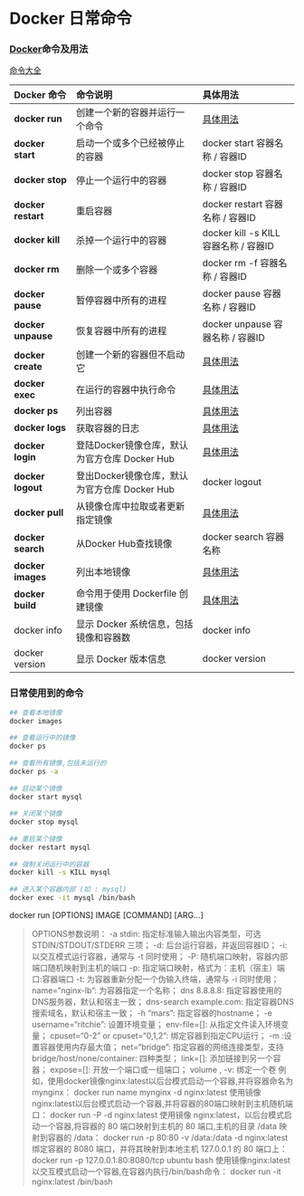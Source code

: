 # Docker 日常命令

### [Docker](https://so.csdn.net/so/search?q=Docker&spm=1001.2101.3001.7020)命令及用法

[命令大全](https://www.runoob.com/docker/docker-command-manual.html)

| Docker 命令        | 命令说明                                      | 具体用法                                                     |
| :----------------- | :-------------------------------------------- | :----------------------------------------------------------- |
| **docker run**     | 创建一个新的容器并运行一个命令                | [具体用法](https://www.runoob.com/docker/docker-run-command.html) |
| **docker start**   | 启动一个或多个已经被停止的容器                | docker start 容器名称 / 容器ID                               |
| **docker stop**    | 停止一个运行中的容器                          | docker stop 容器名称 / 容器ID                                |
| **docker restart** | 重启容器                                      | docker restart 容器名称 / 容器ID                             |
| **docker kill**    | 杀掉一个运行中的容器                          | docker kill -s KILL 容器名称 / 容器ID                        |
| **docker rm**      | 删除一个或多个容器                            | docker rm -f 容器名称 / 容器ID                               |
| **docker pause**   | 暂停容器中所有的进程                          | docker pause 容器名称 / 容器ID                               |
| **docker unpause** | 恢复容器中所有的进程                          | docker unpause 容器名称 / 容器ID                             |
| **docker create**  | 创建一个新的容器但不启动它                    | [具体用法](https://www.runoob.com/docker/docker-create-command.html) |
| **docker exec**    | 在运行的容器中执行命令                        | [具体用法](https://www.runoob.com/docker/docker-exec-command.html) |
| **docker ps**      | 列出容器                                      | [具体用法](https://www.runoob.com/docker/docker-ps-command.html) |
| **docker logs**    | 获取容器的日志                                | [具体用法](https://www.runoob.com/docker/docker-logs-command.html) |
| **docker login**   | 登陆Docker镜像仓库，默认为官方仓库 Docker Hub | [具体用法](https://www.runoob.com/docker/docker-login-command.html) |
| **docker logout**  | 登出Docker镜像仓库，默认为官方仓库 Docker Hub | docker logout                                                |
| **docker pull**    | 从镜像仓库中拉取或者更新指定镜像              | [具体用法](https://www.runoob.com/docker/docker-pull-command.html) |
| **docker search**  | 从Docker Hub查找镜像                          | docker search 容器名称                                       |
| **docker images**  | 列出本地镜像                                  | [具体用法](https://www.runoob.com/docker/docker-images-command.html) |
| **docker build**   | 命令用于使用 Dockerfile 创建镜像              | [具体用法](https://www.runoob.com/docker/docker-build-command.html) |
| docker info        | 显示 Docker 系统信息，包括镜像和容器数        | docker info                                                  |
| docker version     | 显示 Docker 版本信息                          | docker version                                               |

### 日常使用到的命令

```bash
## 查看本地镜像
docker images
 
## 查看运行中的镜像
docker ps 
 
## 查看所有镜像,包括未运行的
docker ps -a
 
## 启动某个镜像
docker start mysql
 
## 关闭某个镜像
docker stop mysql
 
## 重启某个镜像
docker restart mysql
 
## 强制关闭运行中的容器
docker kill -s KILL mysql
 
## 进入某个容器内部 (如 : mysql)
docker exec -it mysql /bin/bash

```



docker run [OPTIONS] IMAGE [COMMAND] [ARG…]

> OPTIONS参数说明：
> -a stdin: 指定标准输入输出内容类型，可选 STDIN/STDOUT/STDERR 三项；
> -d: 后台运行容器，并返回容器ID；
> -i: 以交互模式运行容器，通常与 -t 同时使用；
> -P: 随机端口映射，容器内部端口随机映射到主机的端口
> -p: 指定端口映射，格式为：主机（宿主）端口:容器端口
> -t: 为容器重新分配一个伪输入终端，通常与 -i 同时使用；
> name=“nginx-lb”: 为容器指定一个名称；
> dns 8.8.8.8: 指定容器使用的DNS服务器，默认和宿主一致；
> dns-search example.com: 指定容器DNS搜索域名，默认和宿主一致；
> -h “mars”: 指定容器的hostname；
> -e username=“ritchie”: 设置环境变量；
> env-file=[]: 从指定文件读入环境变量；
> cpuset=“0-2” or cpuset=“0,1,2”: 绑定容器到指定CPU运行；
> -m :设置容器使用内存最大值；
> net=“bridge”: 指定容器的网络连接类型，支持 bridge/host/none/container: 四种类型；
> link=[]: 添加链接到另一个容器；
> expose=[]: 开放一个端口或一组端口；
> volume , -v: 绑定一个卷
> 例如，使用docker镜像nginx:latest以后台模式启动一个容器,并将容器命名为mynginx：
> docker run name mynginx -d nginx:latest
> 使用镜像nginx:latest以后台模式启动一个容器,并将容器的80端口映射到主机随机端口：
> docker run -P -d nginx:latest
> 使用镜像 nginx:latest，以后台模式启动一个容器,将容器的 80 端口映射到主机的 80 端口,主机的目录 /data 映射到容器的 /data：
> docker run -p 80:80 -v /data:/data -d nginx:latest
> 绑定容器的 8080 端口，并将其映射到本地主机 127.0.0.1 的 80 端口上：
> docker run -p 127.0.0.1:80:8080/tcp ubuntu bash
> 使用镜像nginx:latest以交互模式启动一个容器,在容器内执行/bin/bash命令：
> docker run -it nginx:latest /bin/bash